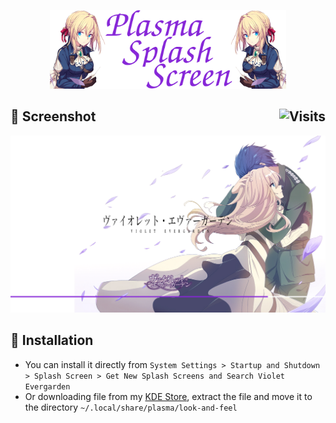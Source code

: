 <p align="center">
  <img src="Other/Splash.png" width="75%"/>
</p>

## :art: Screenshot <img alt="Visits" src="https://badges.pufler.dev/visits/13atm01/Violet_splash-V1.1?style=flat-square&label=&color=8727D8&success&logo=GitHub&logoColor=white&labelColor=373e4d" align="right"/>

![SS](/Other/Splash_v1,1.png)

## :wrench: Installation

- You can install it directly from `System Settings > Startup and Shutdown > Splash Screen > Get New Splash Screens and Search Violet Evergarden`
- Or downloading file from my [KDE Store](https://store.kde.org/p/1477189/), extract the file and move it to the directory `~/.local/share/plasma/look-and-feel`
